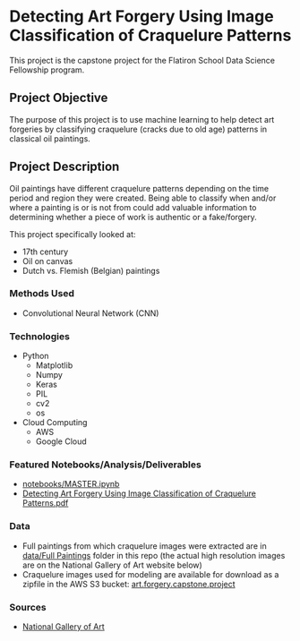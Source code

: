 # Detecting Art Forgery Using Image Classification of Craquelure Patterns
This project is the capstone project for the Flatiron School Data Science Fellowship program.

## Project Objective
The purpose of this project is to use machine learning to help detect art forgeries by classifying craquelure (cracks due to old age) patterns in classical oil paintings.

## Project Description
Oil paintings have different craquelure patterns depending on the time period and region they were created. Being able to classify when and/or where a painting is or is not from could add valuable information to determining whether a piece of work is authentic or a fake/forgery.

This project specifically looked at:
  * 17th century
  * Oil on canvas
  * Dutch vs. Flemish (Belgian) paintings
  
### Methods Used
* Convolutional Neural Network (CNN)

### Technologies
* Python
  * Matplotlib
  * Numpy
  * Keras
  * PIL
  * cv2
  * os
* Cloud Computing
  * AWS
  * Google Cloud

### Featured Notebooks/Analysis/Deliverables
* [notebooks/MASTER.ipynb]()
* [Detecting Art Forgery Using Image Classification of Craquelure Patterns.pdf](https://github.com/seoho926/art-forgery-craquelure/blob/master/art%20forgery%20and%20craquelure.pdf)

### Data
* Full paintings from which craquelure images were extracted are in [data/Full Paintings](https://github.com/seoho926/art-forgery-craquelure/tree/master/data/Full%20paintings) folder in this repo (the actual high resolution images are on the National Gallery of Art website below)
* Craquelure images used for modeling are available for download as a zipfile in the AWS S3 bucket: [art.forgery.capstone.project](https://s3.console.aws.amazon.com/s3/buckets/art.forgery.capstone.project/?region=us-east-1&tab=overview)

### Sources
* [National Gallery of Art](https://www.nga.gov/collection/collection-search.html)
